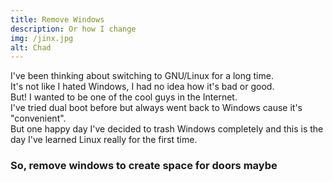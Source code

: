 ```yaml
---
title: Remove Windows
description: Or how I change
img: /jinx.jpg
alt: Chad
---
```

I've been thinking about switching to GNU/Linux for a long time.  
It's not like I hated Windows, I had no idea how it's bad or good.  
But! I wanted to be one of the cool guys in the Internet.  
I've tried dual boot before but always went back to Windows cause it's "convenient".  
But one happy day I've decided to trash Windows completely and this is the day I've learned Linux really for the first time.  


### So, remove windows to create space for doors maybe